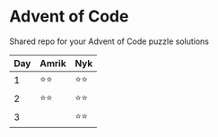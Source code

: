 # Advent of Code

Shared repo for your Advent of Code puzzle solutions

| Day | Amrik | Nyk  |
| --- | ----- | ---- |
| 1   | ⭐⭐ | ⭐⭐ |
| 2   | ⭐⭐ | ⭐⭐ |
| 3   |  | ⭐⭐ |
